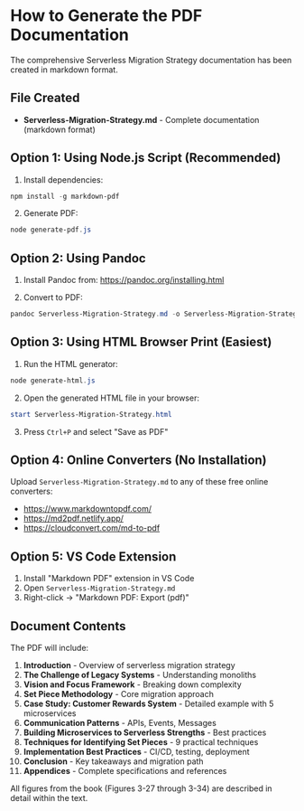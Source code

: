 # How to Generate the PDF Documentation

The comprehensive Serverless Migration Strategy documentation has been created in markdown format.

## File Created

- **Serverless-Migration-Strategy.md** - Complete documentation (markdown format)

## Option 1: Using Node.js Script (Recommended)

1. Install dependencies:
```powershell
npm install -g markdown-pdf
```

2. Generate PDF:
```powershell
node generate-pdf.js
```

## Option 2: Using Pandoc

1. Install Pandoc from: https://pandoc.org/installing.html

2. Convert to PDF:
```powershell
pandoc Serverless-Migration-Strategy.md -o Serverless-Migration-Strategy.pdf --pdf-engine=wkhtmltopdf -V geometry:margin=1in --toc --toc-depth=3
```

## Option 3: Using HTML Browser Print (Easiest)

1. Run the HTML generator:
```powershell
node generate-html.js
```

2. Open the generated HTML file in your browser:
```powershell
start Serverless-Migration-Strategy.html
```

3. Press `Ctrl+P` and select "Save as PDF"

## Option 4: Online Converters (No Installation)

Upload `Serverless-Migration-Strategy.md` to any of these free online converters:

- https://www.markdowntopdf.com/
- https://md2pdf.netlify.app/
- https://cloudconvert.com/md-to-pdf

## Option 5: VS Code Extension

1. Install "Markdown PDF" extension in VS Code
2. Open `Serverless-Migration-Strategy.md`
3. Right-click → "Markdown PDF: Export (pdf)"

## Document Contents

The PDF will include:

1. **Introduction** - Overview of serverless migration strategy
2. **The Challenge of Legacy Systems** - Understanding monoliths
3. **Vision and Focus Framework** - Breaking down complexity
4. **Set Piece Methodology** - Core migration approach
5. **Case Study: Customer Rewards System** - Detailed example with 5 microservices
6. **Communication Patterns** - APIs, Events, Messages
7. **Building Microservices to Serverless Strengths** - Best practices
8. **Techniques for Identifying Set Pieces** - 9 practical techniques
9. **Implementation Best Practices** - CI/CD, testing, deployment
10. **Conclusion** - Key takeaways and migration path
11. **Appendices** - Complete specifications and references

All figures from the book (Figures 3-27 through 3-34) are described in detail within the text.
